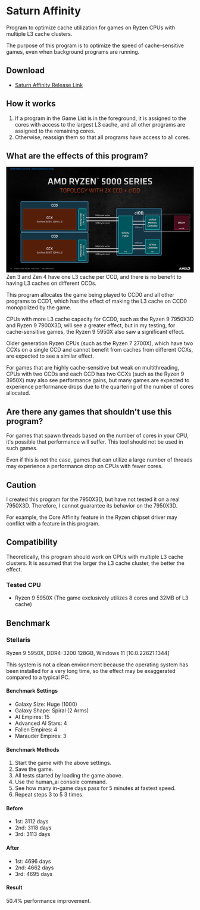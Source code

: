 # Saturn Affinity

Program to optimize cache utilization for games on Ryzen CPUs with multiple L3 cache clusters.

The purpose of this program is to optimize the speed of cache-sensitive games, even when background programs are running.

## Download
* [Saturn Affinity Release Link](https://github.com/saturnsky/saturn_affinity_python/releases)

## How it works
1. If a program in the Game List is in the foreground, it is assigned to the cores with access to the largest L3 cache, and all other programs are assigned to the remaining cores.
2. Otherwise, reassign them so that all programs have access to all cores.

## What are the effects of this program?
![AMD Ryzen 5000 Series Diagram](./docs/zen3.jpg)
Zen 3 and Zen 4 have one L3 cache per CCD, and there is no benefit to having L3 caches on different CCDs.

This program allocates the game being played to CCD0 and all other programs to CCD1, which has the effect of making the L3 cache on CCD0 monopolized by the game.

CPUs with more L3 cache capacity for CCD0, such as the Ryzen 9 7950X3D and Ryzen 9 7900X3D, will see a greater effect, but in my testing, for cache-sensitive games, the Ryzen 9 5950X also saw a significant effect.

Older generation Ryzen CPUs (such as the Ryzen 7 2700X), which have two CCXs on a single CCD and cannot benefit from caches from different CCXs, are expected to see a similar effect.

For games that are highly cache-sensitive but weak on multithreading, CPUs with two CCDs and each CCD has two CCXs (such as the Ryzen 9 3950X) may also see performance gains, but many games are expected to experience performance drops due to the quartering of the number of cores allocated.

## Are there any games that shouldn't use this program?
For games that spawn threads based on the number of cores in your CPU, it's possible that performance will suffer. This tool should not be used in such games.

Even if this is not the case, games that can utilize a large number of threads may experience a performance drop on CPUs with fewer cores.

## Caution
I created this program for the 7950X3D, but have not tested it on a real 7950X3D. Therefore, I cannot guarantee its behavior on the 7950X3D.

For example, the Core Affinity feature in the Ryzen chipset driver may conflict with a feature in this program.

## Compatibility
Theoretically, this program should work on CPUs with multiple L3 cache clusters. It is assumed that the larger the L3 cache cluster, the better the effect.

### Tested CPU
- Ryzen 9 5950X (The game exclusively utilizes 8 cores and 32MB of L3 cache)

## Benchmark

### Stellaris
Ryzen 9 5950X, DDR4-3200 128GB, Windows 11 [10.0.22621.1344]

This system is not a clean environment because the operating system has been installed for a very long time, so the effect may be exaggerated compared to a typical PC.

#### Benchmark Settings
- Galaxy Size: Huge (1000)
- Galaxy Shape: Spiral (2 Arms)
- AI Empires: 15
- Advanced AI Stars: 4
- Fallen Empires: 4
- Marauder Empires: 3

#### Benchmark Methods
1. Start the game with the above settings.
2. Save the game.
3. All tests started by loading the game above.
4. Use the human_ai console command.
5. See how many in-game days pass for 5 minutes at fastest speed.
6. Repeat steps 3 to 5 3 times.

#### Before
- 1st: 3112 days
- 2nd: 3118 days
- 3rd: 3113 days

#### After
- 1st: 4696 days
- 2nd: 4662 days
- 3rd: 4695 days

#### Result
50.4% performance improvement.
